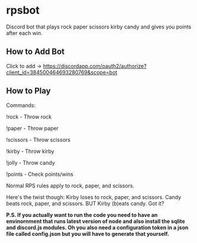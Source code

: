 # rpsbot

Discord bot that plays rock paper scissors kirby candy and gives you points after each win. 

## How to Add Bot

Click to add -> <https://discordapp.com/oauth2/authorize?client_id=384500464693280769&scope=bot>

## How to Play

Commands:

!rock - Throw rock

!paper - Throw paper

!scissors - Throw scissors

!kirby - Throw kirby

!jolly - Throw candy

!points - Check points/wins

Normal RPS rules apply to rock, paper, and scissors. 

Here's the twist though: Kirby loses to rock, paper, and scissors. Candy beats rock, paper, and scissors. BUT Kirby (b)eats candy. Got it?




**P.S. If you actually want to run the code you need to have an envinornment that runs latest version of node and also install the sqlite and discord.js modules. Oh you also need a configuration token in a json file called config.json but you will have to generate that yourself.**
